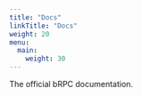 ```yaml
---
title: "Docs"
linkTitle: "Docs"
weight: 20
menu:
  main:
    weight: 30
---
```


The official bRPC documentation.
